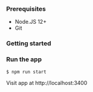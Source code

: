 ### Prerequisites

- Node.JS 12+
- Git

### Getting started

### Run the app

    $ npm run start

Visit app at http://localhost:3400
